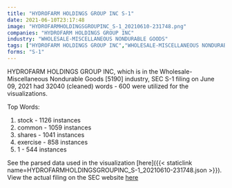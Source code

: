 ```yaml
---
title: "HYDROFARM HOLDINGS GROUP INC S-1"
date: 2021-06-10T23:17:48
image: "HYDROFARMHOLDINGSGROUPINC_S-1_20210610-231748.png"
companies: "HYDROFARM HOLDINGS GROUP INC"
industry: "WHOLESALE-MISCELLANEOUS NONDURABLE GOODS"
tags: ["HYDROFARM HOLDINGS GROUP INC","WHOLESALE-MISCELLANEOUS NONDURABLE GOODS","06-09-2021","S-1"]
forms: "S-1"
---
```

HYDROFARM HOLDINGS GROUP INC, which is in the Wholesale-Miscellaneous Nondurable Goods [5190] industry, SEC S-1 filing on June 09, 2021 had 32040 (cleaned) words - 600 were utilized for the visualizations.

Top Words:
1. stock - 1126 instances
2. common - 1059 instances
3. shares - 1041 instances
4. exercise - 858 instances
5. 1 - 544 instances


See the parsed data used in the visualization [here]({{< staticlink name=HYDROFARMHOLDINGSGROUPINC_S-1_20210610-231748.json >}}).  
View the actual filing on the SEC website [here](https://www.sec.gov/Archives/edgar/data/1695295/0001104659-21-078815.txt)